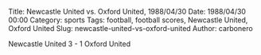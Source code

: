 Title: Newcastle United vs. Oxford United, 1988/04/30
Date: 1988/04/30 00:00
Category: sports
Tags: football, football scores, Newcastle United, Oxford United
Slug: newcastle-united-vs-oxford-united
Author: carbonero


Newcastle United 3 - 1 Oxford United

